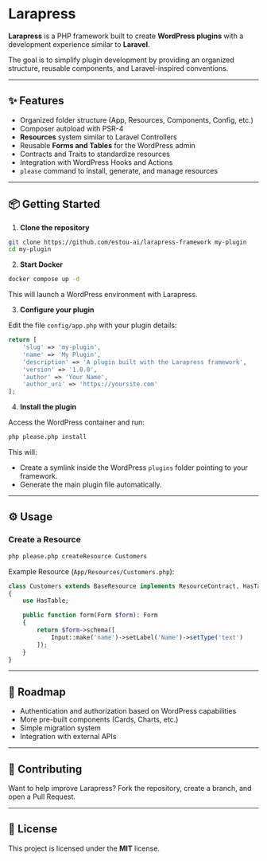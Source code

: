 # Larapress

**Larapress** is a PHP framework built to create **WordPress plugins** with a development experience similar to **Laravel**.

The goal is to simplify plugin development by providing an organized structure, reusable components, and Laravel-inspired conventions.

---

## ✨ Features

- Organized folder structure (App, Resources, Components, Config, etc.)
- Composer autoload with PSR-4
- **Resources** system similar to Laravel Controllers
- Reusable **Forms and Tables** for the WordPress admin
- Contracts and Traits to standardize resources
- Integration with WordPress Hooks and Actions
- `please` command to install, generate, and manage resources

---

## 📦 Getting Started

1. **Clone the repository**

```bash
git clone https://github.com/estou-ai/larapress-framework my-plugin
cd my-plugin
```

2. **Start Docker**

```bash
docker compose up -d
```

This will launch a WordPress environment with Larapress.

3. **Configure your plugin**

Edit the file `config/app.php` with your plugin details:

```php
return [
    'slug' => 'my-plugin',
    'name' => 'My Plugin',
    'description' => 'A plugin built with the Larapress framework',
    'version' => '1.0.0',
    'author' => 'Your Name',
    'author_uri' => 'https://yoursite.com'
];
```

4. **Install the plugin**

Access the WordPress container and run:

```bash
php please.php install
```

This will:

- Create a symlink inside the WordPress `plugins` folder pointing to your framework.
- Generate the main plugin file automatically.

---

## ⚙️ Usage

### Create a Resource

```bash
php please.php createResource Customers
```

Example Resource (`App/Resources/Customers.php`):

```php
class Customers extends BaseResource implements ResourceContract, HasTableContract
{
    use HasTable;

    public function form(Form $form): Form
    {
        return $form->schema([
            Input::make('name')->setLabel('Name')->setType('text')
        ]);
    }
}
```

---

## 🚀 Roadmap

- Authentication and authorization based on WordPress capabilities
- More pre-built components (Cards, Charts, etc.)
- Simple migration system
- Integration with external APIs

---

## 🤝 Contributing

Want to help improve Larapress? Fork the repository, create a branch, and open a Pull Request.

---

## 📄 License

This project is licensed under the **MIT** license.

